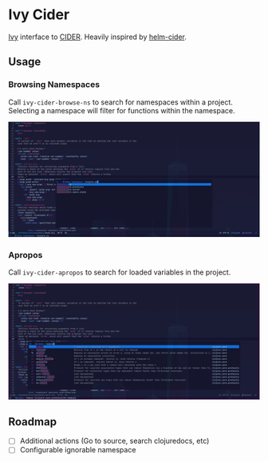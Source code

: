 # Ivy Cider

[Ivy](https://github.com/abo-abo/swiper) interface to
[CIDER](https://github.com/clojure-emacs/cider). Heavily inspired by [helm-cider](https://github.com/clojure-emacs/helm-cider).

## Usage

### Browsing Namespaces

Call `ivy-cider-browse-ns` to search for namespaces within a project. Selecting
a namespace will filter for functions within the namespace.

![ivy-cider-browse-ns](./doc/ivy-cider-browse-ns.png)

### Apropos

Call `ivy-cider-apropos` to search for loaded variables in the project.

![ivy-cider-apropos](./doc/ivy-cider-apropos.png)


## Roadmap

- [ ] Additional actions (Go to source, search clojuredocs, etc)
- [ ] Configurable ignorable namespace
